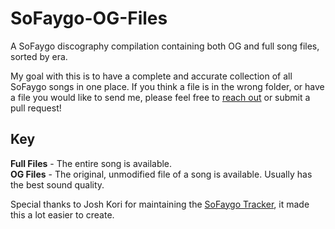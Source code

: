 # SoFaygo-OG-Files
A SoFaygo discography compilation containing both OG and full song files, sorted by era.

My goal with this is to have a complete and accurate collection of all SoFaygo songs in one place. If you think a file is in the wrong folder, or have a file you would like to send me, please feel free to [reach out](https://discordapp.com/users/309659916858294273) or submit a pull request!

## Key
**Full Files** - The entire song is available. <br/>
**OG Files**	- The original, unmodified file of a song is available. Usually has the best sound quality.

Special thanks to Josh Kori for maintaining the [SoFaygo Tracker]([url](https://docs.google.com/spreadsheets/u/0/d/1HISW5L6rWvEW-ZtHrUQRBbjwfOYTrTuzi5fgPkwtObQ/htmlview)), it made this a lot easier to create.
